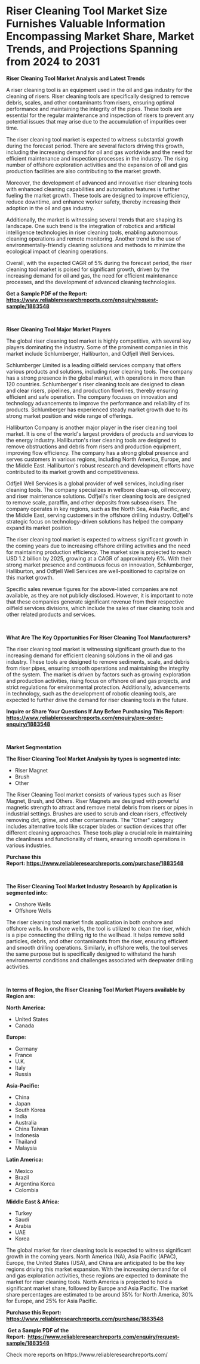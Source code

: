 <p><h1>Riser Cleaning Tool Market Size Furnishes Valuable Information Encompassing Market Share, Market Trends, and Projections Spanning from 2024 to 2031</h1></p><p><strong>Riser Cleaning Tool Market Analysis and Latest Trends</strong></p>
<p><p>A riser cleaning tool is an equipment used in the oil and gas industry for the cleaning of risers. Riser cleaning tools are specifically designed to remove debris, scales, and other contaminants from risers, ensuring optimal performance and maintaining the integrity of the pipes. These tools are essential for the regular maintenance and inspection of risers to prevent any potential issues that may arise due to the accumulation of impurities over time.</p><p>The riser cleaning tool market is expected to witness substantial growth during the forecast period. There are several factors driving this growth, including the increasing demand for oil and gas worldwide and the need for efficient maintenance and inspection processes in the industry. The rising number of offshore exploration activities and the expansion of oil and gas production facilities are also contributing to the market growth.</p><p>Moreover, the development of advanced and innovative riser cleaning tools with enhanced cleaning capabilities and automation features is further fueling the market growth. These tools are designed to improve efficiency, reduce downtime, and enhance worker safety, thereby increasing their adoption in the oil and gas industry.</p><p>Additionally, the market is witnessing several trends that are shaping its landscape. One such trend is the integration of robotics and artificial intelligence technologies in riser cleaning tools, enabling autonomous cleaning operations and remote monitoring. Another trend is the use of environmentally-friendly cleaning solutions and methods to minimize the ecological impact of cleaning operations.</p><p>Overall, with the expected CAGR of 5% during the forecast period, the riser cleaning tool market is poised for significant growth, driven by the increasing demand for oil and gas, the need for efficient maintenance processes, and the development of advanced cleaning technologies.</p></p>
<p><strong>Get a Sample PDF of the Report:&nbsp; <a href="https://www.reliableresearchreports.com/enquiry/request-sample/1883548">https://www.reliableresearchreports.com/enquiry/request-sample/1883548</a></strong></p>
<p>&nbsp;</p>
<p><strong>Riser Cleaning Tool Major Market Players</strong></p>
<p><p>The global riser cleaning tool market is highly competitive, with several key players dominating the industry. Some of the prominent companies in this market include Schlumberger, Halliburton, and Odfjell Well Services.</p><p>Schlumberger Limited is a leading oilfield services company that offers various products and solutions, including riser cleaning tools. The company has a strong presence in the global market, with operations in more than 120 countries. Schlumberger's riser cleaning tools are designed to clean and clear risers, pipelines, and production flowlines, thereby ensuring efficient and safe operation. The company focuses on innovation and technology advancements to improve the performance and reliability of its products. Schlumberger has experienced steady market growth due to its strong market position and wide range of offerings.</p><p>Halliburton Company is another major player in the riser cleaning tool market. It is one of the world's largest providers of products and services to the energy industry. Halliburton's riser cleaning tools are designed to remove obstructions and debris from risers and production equipment, improving flow efficiency. The company has a strong global presence and serves customers in various regions, including North America, Europe, and the Middle East. Halliburton's robust research and development efforts have contributed to its market growth and competitiveness.</p><p>Odfjell Well Services is a global provider of well services, including riser cleaning tools. The company specializes in wellbore clean-up, oil recovery, and riser maintenance solutions. Odfjell's riser cleaning tools are designed to remove scale, paraffin, and other deposits from subsea risers. The company operates in key regions, such as the North Sea, Asia Pacific, and the Middle East, serving customers in the offshore drilling industry. Odfjell's strategic focus on technology-driven solutions has helped the company expand its market position.</p><p>The riser cleaning tool market is expected to witness significant growth in the coming years due to increasing offshore drilling activities and the need for maintaining production efficiency. The market size is projected to reach USD 1.2 billion by 2025, growing at a CAGR of approximately 6%. With their strong market presence and continuous focus on innovation, Schlumberger, Halliburton, and Odfjell Well Services are well-positioned to capitalize on this market growth.</p><p>Specific sales revenue figures for the above-listed companies are not available, as they are not publicly disclosed. However, it is important to note that these companies generate significant revenue from their respective oilfield services divisions, which include the sales of riser cleaning tools and other related products and services.</p></p>
<p>&nbsp;</p>
<p><strong>What Are The Key Opportunities For Riser Cleaning Tool Manufacturers?</strong></p>
<p><p>The riser cleaning tool market is witnessing significant growth due to the increasing demand for efficient cleaning solutions in the oil and gas industry. These tools are designed to remove sediments, scale, and debris from riser pipes, ensuring smooth operations and maintaining the integrity of the system. The market is driven by factors such as growing exploration and production activities, rising focus on offshore oil and gas projects, and strict regulations for environmental protection. Additionally, advancements in technology, such as the development of robotic cleaning tools, are expected to further drive the demand for riser cleaning tools in the future.</p></p>
<p><strong>Inquire or Share Your Questions If Any Before Purchasing This Report: <a href="https://www.reliableresearchreports.com/enquiry/pre-order-enquiry/1883548">https://www.reliableresearchreports.com/enquiry/pre-order-enquiry/1883548</a></strong></p>
<p>&nbsp;</p>
<p><strong>Market Segmentation</strong></p>
<p><strong>The Riser Cleaning Tool Market Analysis by types is segmented into:</strong></p>
<p><ul><li>Riser Magnet</li><li>Brush</li><li>Other</li></ul></p>
<p><p>The Riser Cleaning Tool market consists of various types such as Riser Magnet, Brush, and Others. Riser Magnets are designed with powerful magnetic strength to attract and remove metal debris from risers or pipes in industrial settings. Brushes are used to scrub and clean risers, effectively removing dirt, grime, and other contaminants. The "Other" category includes alternative tools like scraper blades or suction devices that offer different cleaning approaches. These tools play a crucial role in maintaining the cleanliness and functionality of risers, ensuring smooth operations in various industries.</p></p>
<p><strong>Purchase this Report:&nbsp;<a href="https://www.reliableresearchreports.com/purchase/1883548">https://www.reliableresearchreports.com/purchase/1883548</a></strong></p>
<p>&nbsp;</p>
<p><strong>The Riser Cleaning Tool Market Industry Research by Application is segmented into:</strong></p>
<p><ul><li>Onshore Wells</li><li>Offshore Wells</li></ul></p>
<p><p>The riser cleaning tool market finds application in both onshore and offshore wells. In onshore wells, the tool is utilized to clean the riser, which is a pipe connecting the drilling rig to the wellhead. It helps remove solid particles, debris, and other contaminants from the riser, ensuring efficient and smooth drilling operations. Similarly, in offshore wells, the tool serves the same purpose but is specifically designed to withstand the harsh environmental conditions and challenges associated with deepwater drilling activities.</p></p>
<p>&nbsp;</p>
<p><strong>In terms of Region, the Riser Cleaning Tool Market Players available by Region are:</strong></p>
<p>
    <p> <strong> North America: </strong>
        <ul>
            <li>United States</li>
            <li>Canada</li>
        </ul>
        </p> 
    <p> <strong> Europe: </strong>
        <ul>
            <li>Germany</li>
            <li>France</li>
            <li>U.K.</li>
            <li>Italy</li>
            <li>Russia</li>
        </ul>
        </p> 
    <p> <strong> Asia-Pacific: </strong>
        <ul>
            <li>China</li>
            <li>Japan</li>
            <li>South Korea</li>
            <li>India</li>
            <li>Australia</li>
            <li>China Taiwan</li>
            <li>Indonesia</li>
            <li>Thailand</li>
            <li>Malaysia</li>
        </ul>
        </p> 
    <p> <strong> Latin America: </strong>
        <ul>
            <li>Mexico</li>
            <li>Brazil</li>
            <li>Argentina Korea</li>
            <li>Colombia</li>
        </ul>
        </p> 
    <p> <strong> Middle East & Africa: </strong>
        <ul>
            <li>Turkey</li>
            <li>Saudi</li>
            <li>Arabia</li>
            <li>UAE</li>
            <li>Korea</li>
        </ul>
    </p>
    </p>
<p><p>The global market for riser cleaning tools is expected to witness significant growth in the coming years. North America (NA), Asia Pacific (APAC), Europe, the United States (USA), and China are anticipated to be the key regions driving this market expansion. With the increasing demand for oil and gas exploration activities, these regions are expected to dominate the market for riser cleaning tools. North America is projected to hold a significant market share, followed by Europe and Asia Pacific. The market share percentages are estimated to be around 35% for North America, 30% for Europe, and 25% for Asia Pacific.</p></p>
<p><strong>Purchase this Report: <a href="https://www.reliableresearchreports.com/purchase/1883548">https://www.reliableresearchreports.com/purchase/1883548</a></strong></p>
<p>&nbsp;<strong>Get a Sample PDF of the Report:&nbsp;&nbsp;<a href="https://www.reliableresearchreports.com/enquiry/request-sample/1883548">https://www.reliableresearchreports.com/enquiry/request-sample/1883548</a></strong></p>
<p><strong></strong></p>
<p>Check more reports on https://www.reliableresearchreports.com/</p>